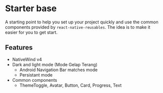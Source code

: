 # Starter base

A starting point to help you set up your project quickly and use the common components provided by `react-native-reusables`. The idea is to make it easier for you to get start.

## Features

- NativeWind v4
- Dark and light mode (Mode Gelap Terang) 
    - Android Navigation Bar matches mode
    - Persistant mode
- Common components
    - ThemeToggle, Avatar, Button, Card, Progress, Text


